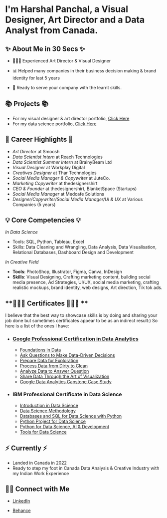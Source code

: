 # I'm Harshal Panchal, a Visual Designer, Art Director and a Data Analyst from Canada. 

## **✨ About Me in 30 Secs ✨**

- 👩🏻‍💻 Experienced Art Director & Visual Designer

- 📊 Helped many companies in their business decision making & brand identity for last 5 years

- 📝 Ready to serve your company with the learnt skills.

## **📚 Projects 📚**
- For my visual designer & art director portfolio, [Click Here](https://www.behance.net/harshalpanchal2000) 
- For my data science portfolio, [Click Here](https://github.com/harshalpanchal2000/Data-Science-Portfolio)

## **💼 Career Highlights 💼**
- *Art Director* at Smoosh
- *Data Scientist Intern* at Reach Technologies
- *Data Scientist Summer Intern* at BrainyBeam Ltd
- *Visual Designer* at Workplay Digital
- *Creatives Designer* at Thar Technologies
- *Social Media Manager & Copywriter* at JuteCo. 
- *Marketing Copywriter* at thedesignershirt
- *CEO & Founder* at thedesignershirt, BlanketSpace (Startups)
- *Social Media Manager* at Medcafe Solutions
- *Designer/Copywriter/Social Media Manager/UI & UX* at Various Companies (5 years)


## **💡 Core Competencies 💡**

*In Data Science*
- Tools: SQL, Python, Tableau, Excel
- Skills: Data Cleaning and Wrangling, Data Analysis, Data Visualisation, Relational Databases, Dashboard Design and Development

*In Creative Field*
- ****Tools****: PhotoShop, Illustrator, Figma, Canva, InDesign
- ****Skills****: Visual Designing, Crafting marketing content, building social media presence, Ad Strategies, UI/UX, social media marketing, crafting realistic mockups, brand identity, web designs, Art direction, Tik tok ads.

## **👨🏼‍🎓 Certificates 👨🏼‍🎓 **
I believe that the best way to showcase skills is by doing and sharing your job done but sometimes certificates appear to be as an indirect result:) So here is a list of the ones I have:
* ### [Google Professional Certification in Data Analytics](https://github.com/harshalpanchal2000/Personal_Projects/blob/main/Certifications/Google%20Professional%20Certification%20in%20Data%20Analytics.pdf)
  * [Foundations in Data](https://github.com/harshalpanchal2000/Personal_Projects/blob/main/Certifications/Foundations%20(Google).pdf)
  * [Ask Questions to Make Data-Driven Decisions](https://github.com/harshalpanchal2000/Personal_Projects/blob/main/Certifications/Ask%20Questions%20to%20Make%20Data-Driven%20Decisions%20(Google).pdf)
  * [Prepare Data for Exploration](https://github.com/harshalpanchal2000/Personal_Projects/blob/main/Certifications/Prepare%20Data%20for%20Exploration%20(Google).pdf)
  * [Process Data from Dirty to Clean](https://github.com/harshalpanchal2000/Personal_Projects/blob/main/Certifications/Prepare%20Data%20for%20Exploration%20(Google).pdf)
  * [Analyze Data to Answer Question](https://github.com/harshalpanchal2000/Personal_Projects/blob/main/Certifications/Analyze%20Data%20to%20Answer%20Questions%20(Google).pdf)
  * [Share Data Through the Art of Visualization](https://github.com/harshalpanchal2000/Personal_Projects/blob/main/Certifications/Share%20Data%20Through%20the%20Art%20of%20Visualization%20(Google).pdf)
  * [Google Data Analytics Capstone Case Study](https://github.com/harshalpanchal2000/Personal_Projects/blob/main/Certifications/Google%20Data%20Analytics%20Capstone%20Case%20Study.pdf)
 * ### IBM Professional Certificate in Data Science
   * [Introduction in Data Science](https://github.com/harshalpanchal2000/Personal_Projects/blob/main/Certifications/Data%20Science%20(IBM).pdf)
   * [Data Science Methodology](https://github.com/harshalpanchal2000/Personal_Projects/blob/main/Certifications/Data%20Science%20Methodology%20(IBM).pdf)
   * [Databases and SQL for Data Science with Python](https://github.com/harshalpanchal2000/Personal_Projects/blob/main/Certifications/Databases%20and%20SQL%20for%20Data%20Science%20with%20Python.pdf)
   * [Python Project for Data Science](https://github.com/harshalpanchal2000/Personal_Projects/blob/main/Certifications/Python%20Project%20for%20Data%20Science%20(IBM%20Certified).pdf)
   * [Python for Data Science, AI & Development](https://github.com/harshalpanchal2000/Personal_Projects/blob/main/Certifications/Python%20for%20Data%20Science%2C%20AI%20%26%20Development%20(IBM).pdf)
   * [Tools for Data Science](https://github.com/harshalpanchal2000/Personal_Projects/blob/main/Certifications/Tools%20for%20Data%20Science%20(IBM).pdf)
  
   
## **⚡️ Currently ⚡️**
- Landed in Canada in 2022
- Ready to step my foot in Canada Data Analysis & Creative Industry with my Indian Work Experience

## **🙌🏻 Connect with Me**

- [LinkedIn](https://www.linkedin.com/in/harshal-panchal/)

- [Behance](https://www.behance.net/harshalpanchal2000)
